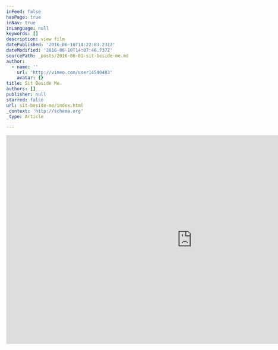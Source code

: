 ```yaml
---
inFeed: false
hasPage: true
inNav: true
inLanguage: null
keywords: []
description: view film
datePublished: '2016-06-10T14:22:03.231Z'
dateModified: '2016-06-10T14:07:46.737Z'
sourcePath: _posts/2016-06-01-sit-beside-me.md
author:
  - name: ''
    url: 'http://vimeo.com/user14540483'
    avatar: {}
title: Sit Beside Me
authors: []
publisher: null
starred: false
url: sit-beside-me/index.html
_context: 'http://schema.org'
_type: Article

---
```

<iframe src="https://cdn.embedly.com/widgets/media.html?src=https%3A%2F%2Fplayer.vimeo.com%2Fvideo%2F93120546&amp;url=https%3A%2F%2Fplayer.vimeo.com%2Fvideo%2F93120546%22&amp;image=http%3A%2F%2Fi.vimeocdn.com%2Fvideo%2F473098801_960.jpg&amp;key=b7d04c9b404c499eba89ee7072e1c4f7&amp;type=text%2Fhtml&amp;schema=vimeo" width="1000" height="563" scrolling="no" frameborder="0" allowfullscreen="" style=""></iframe>